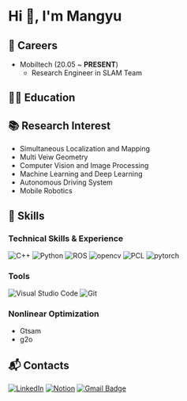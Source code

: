 # Hi 👋, I'm Mangyu

## 💼 Careers
* Mobiltech (20.05 ~ __PRESENT__)
  * Research Engineer in SLAM Team

## 🧑‍🎓 Education


## 📚 Research Interest
* Simultaneous Localization and Mapping
* Multi Veiw Geometry
* Computer Vision and Image Processing
* Machine Learning and Deep Learning
* Autonomous Driving System
* Mobile Robotics



## 💪 Skills

### Technical Skills & Experience
![C++](https://img.shields.io/badge/C++-00599C.svg?&style=for-the-badge&logo=cplusplus&logoColor=white)
![Python](https://img.shields.io/badge/Python-3776AB.svg?&style=for-the-badge&logo=Python&logoColor=white)
![ROS](https://img.shields.io/badge/ROS-22314E.svg?&style=for-the-badge&logo=ROS&logoColor=white)
![opencv](https://img.shields.io/badge/opencv-5C3EE8.svg?&style=for-the-badge&logo=opencv&logoColor=white)
![PCL](https://img.shields.io/badge/PCL-4285F4.svg?&style=for-the-badge&logo=googlecloud&logoColor=white)
![pytorch](https://img.shields.io/badge/pytorch-EE4C2C.svg?&style=for-the-badge&logo=pytorch&logoColor=white)


### Tools
![Visual Studio Code](https://img.shields.io/badge/Visual%20Studio%20Code-007ACC.svg?&style=for-the-badge&logo=Visual%20Studio%20Code&logoColor=white)
![Git](https://img.shields.io/badge/Git-F05032.svg?&style=for-the-badge&logo=Git&logoColor=white)

### Nonlinear Optimization
* Gtsam
* g2o

## :mailbox_with_mail: Contacts
[![LinkedIn](https://img.shields.io/badge/linkedin-%230077B5.svg?style=for-the-badge&logo=linkedin&logoColor=white&link=https://www.linkedin.com/in/man-gyu-kim-7830071a1)](https://www.linkedin.com/in/man-gyu-kim-7830071a1)
[![Notion](https://img.shields.io/badge/Notion-%23000000.svg?style=for-the-badge&logo=notion&logoColor=white&link=https://buttercup-smile-612.notion.site/Kim-Man-Gyu-a2884730eb054e37a31fadc69f2c5967?pvs=4/)](https://buttercup-smile-612.notion.site/Kim-Man-Gyu-a2884730eb054e37a31fadc69f2c5967?pvs=4/)
[![Gmail Badge](https://img.shields.io/badge/Gmail-EA4335.svg?&style=for-the-badge&logo=Gmail&logoColor=white&link=mailto:aksrb10@gmail.com)](mailto:aksrb10@gmail.com)



<!--
**aksrb1030/aksrb1030** is a ✨ _special_ ✨ repository because its `README.md` (this file) appears on your GitHub profile.

Here are some ideas to get you started:

- 🔭 I’m currently working on ...
- 🌱 I’m currently learning ...
- 👯 I’m looking to collaborate on ...
- 🤔 I’m looking for help with ...
- 💬 Ask me about ...
- 📫 How to reach me: ...
- 😄 Pronouns: ...
- ⚡ Fun fact: ...
-->

